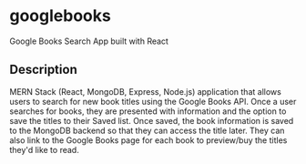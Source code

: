 # googlebooks
Google Books Search App built with React

## Description
MERN Stack (React, MongoDB, Express, Node.js) application that allows users to search for new book titles using the Google Books API. Once a user searches for books, they are presented with information and the option to save the titles to their Saved list. Once saved, the book information is saved to the MongoDB backend so that they can access the title later. They can also link to the Google Books page for each book to preview/buy the titles they'd like to read.
